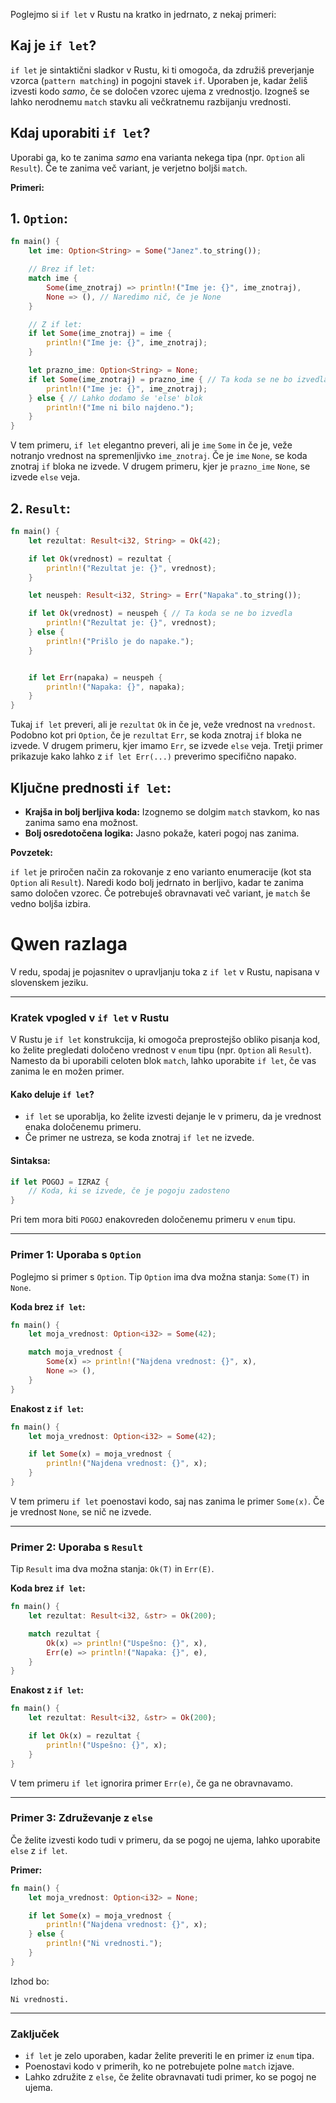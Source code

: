 Poglejmo si `if let` v Rustu na kratko in jedrnato, z nekaj primeri:

## **Kaj je `if let`?**

`if let` je sintaktični sladkor v Rustu, ki ti omogoča, da združiš preverjanje vzorca (`pattern matching`) in pogojni stavek `if`. Uporaben je, kadar želiš izvesti kodo _samo_, če se določen vzorec ujema z vrednostjo. Izogneš se lahko nerodnemu `match` stavku ali večkratnemu razbijanju vrednosti.

## **Kdaj uporabiti `if let`?**

Uporabi ga, ko te zanima _samo_ ena varianta nekega tipa (npr. `Option` ali `Result`). Če te zanima več variant, je verjetno boljši `match`.

**Primeri:**

## **1. `Option`:**

```rust
fn main() {
    let ime: Option<String> = Some("Janez".to_string());

    // Brez if let:
    match ime {
        Some(ime_znotraj) => println!("Ime je: {}", ime_znotraj),
        None => (), // Naredimo nič, če je None
    }

    // Z if let:
    if let Some(ime_znotraj) = ime {
        println!("Ime je: {}", ime_znotraj);
    }

    let prazno_ime: Option<String> = None;
    if let Some(ime_znotraj) = prazno_ime { // Ta koda se ne bo izvedla
        println!("Ime je: {}", ime_znotraj);
    } else { // Lahko dodamo še 'else' blok
        println!("Ime ni bilo najdeno.");
    }
}
```

V tem primeru, `if let` elegantno preveri, ali je `ime` `Some` in če je, veže notranjo vrednost na spremenljivko `ime_znotraj`. Če je `ime` `None`, se koda znotraj `if` bloka ne izvede. V drugem primeru, kjer je `prazno_ime` `None`, se izvede `else` veja.

## **2. `Result`:**

```rust
fn main() {
    let rezultat: Result<i32, String> = Ok(42);

    if let Ok(vrednost) = rezultat {
        println!("Rezultat je: {}", vrednost);
    }

    let neuspeh: Result<i32, String> = Err("Napaka".to_string());

    if let Ok(vrednost) = neuspeh { // Ta koda se ne bo izvedla
        println!("Rezultat je: {}", vrednost);
    } else {
        println!("Prišlo je do napake.");
    }


    if let Err(napaka) = neuspeh {
        println!("Napaka: {}", napaka);
    }
}
```

Tukaj `if let` preveri, ali je `rezultat` `Ok` in če je, veže vrednost na `vrednost`. Podobno kot pri `Option`, če je `rezultat` `Err`, se koda znotraj `if` bloka ne izvede. V drugem primeru, kjer imamo `Err`, se izvede `else` veja. Tretji primer prikazuje kako lahko z `if let Err(...)` preverimo specifično napako.

## **Ključne prednosti `if let`:**

- **Krajša in bolj berljiva koda:** Izognemo se dolgim `match` stavkom, ko nas zanima samo ena možnost.
- **Bolj osredotočena logika:** Jasno pokaže, kateri pogoj nas zanima.

**Povzetek:**

`if let` je priročen način za rokovanje z eno varianto enumeracije (kot sta `Option` ali `Result`). Naredi kodo bolj jedrnato in berljivo, kadar te zanima samo določen vzorec. Če potrebuješ obravnavati več variant, je `match` še vedno boljša izbira.

# Qwen razlaga
V redu, spodaj je pojasnitev o upravljanju toka z `if let` v Rustu, napisana v slovenskem jeziku.

---

### Kratek vpogled v `if let` v Rustu

V Rustu je `if let` konstrukcija, ki omogoča preprostejšo obliko pisanja kod, ko želite pregledati določeno vrednost v `enum` tipu (npr. `Option` ali `Result`). Namesto da bi uporabili celoten blok `match`, lahko uporabite `if let`, če vas zanima le en možen primer.

#### Kako deluje `if let`?
- `if let` se uporablja, ko želite izvesti dejanje le v primeru, da je vrednost enaka določenemu primeru.
- Če primer ne ustreza, se koda znotraj `if let` ne izvede.

#### Sintaksa:
```rust
if let POGOJ = IZRAZ {
    // Koda, ki se izvede, če je pogoju zadosteno
}
```

Pri tem mora biti `POGOJ` enakovreden določenemu primeru v `enum` tipu.

---

### Primer 1: Uporaba s `Option`

Poglejmo si primer s `Option`. Tip `Option` ima dva možna stanja: `Some(T)` in `None`.

**Koda brez `if let`:**
```rust
fn main() {
    let moja_vrednost: Option<i32> = Some(42);

    match moja_vrednost {
        Some(x) => println!("Najdena vrednost: {}", x),
        None => (),
    }
}
```

**Enakost z `if let`:**
```rust
fn main() {
    let moja_vrednost: Option<i32> = Some(42);

    if let Some(x) = moja_vrednost {
        println!("Najdena vrednost: {}", x);
    }
}
```

V tem primeru `if let` poenostavi kodo, saj nas zanima le primer `Some(x)`. Če je vrednost `None`, se nič ne izvede.

---

### Primer 2: Uporaba s `Result`

Tip `Result` ima dva možna stanja: `Ok(T)` in `Err(E)`.

**Koda brez `if let`:**
```rust
fn main() {
    let rezultat: Result<i32, &str> = Ok(200);

    match rezultat {
        Ok(x) => println!("Uspešno: {}", x),
        Err(e) => println!("Napaka: {}", e),
    }
}
```

**Enakost z `if let`:**
```rust
fn main() {
    let rezultat: Result<i32, &str> = Ok(200);

    if let Ok(x) = rezultat {
        println!("Uspešno: {}", x);
    }
}
```

V tem primeru `if let` ignorira primer `Err(e)`, če ga ne obravnavamo.

---

### Primer 3: Združevanje z `else`

Če želite izvesti kodo tudi v primeru, da se pogoj ne ujema, lahko uporabite `else` z `if let`.

**Primer:**
```rust
fn main() {
    let moja_vrednost: Option<i32> = None;

    if let Some(x) = moja_vrednost {
        println!("Najdena vrednost: {}", x);
    } else {
        println!("Ni vrednosti.");
    }
}
```

Izhod bo:
```
Ni vrednosti.
```

---

### Zaključek

- `if let` je zelo uporaben, kadar želite preveriti le en primer iz `enum` tipa.
- Poenostavi kodo v primerih, ko ne potrebujete polne `match` izjave.
- Lahko združite z `else`, če želite obravnavati tudi primer, ko se pogoj ne ujema.

